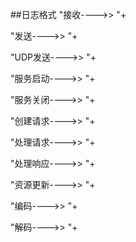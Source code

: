 ##日志格式
"接收---->> "+

"发送---->> "+

"UDP发送---->> "+

"服务启动---->> "+

"服务关闭---->> "+

"创建请求---->> "+

"处理请求---->> "+

"处理响应---->> "+

"资源更新---->> "+

"编码---->> "+

"解码---->> "+